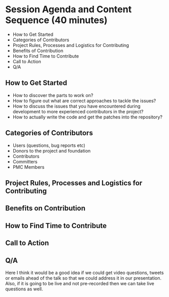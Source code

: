 
# Session Agenda and Content Sequence (40 minutes)

- How to Get Started 
- Categories of Contributors
- Project Rules, Processes and Logistics for Contributing
- Benefits of Contribution
- How to Find Time to Contribute 
- Call to Action
- Q/A

## How to Get Started 
- How to discover the parts to work on? 
- How to figure out what are correct approaches to tackle the issues?
- How to discuss the issues that you have encountered during development to more experienced contributors in the project?
- How to actually write the code and get the patches into the repository?

## Categories of Contributors
- Users (questions, bug reports etc)
- Donors to the project and foundation
- Contributors
- Committers
- PMC Members

## Project Rules, Processes and Logistics for Contributing

## Benefits on Contribution

## How to Find Time to Contribute 

## Call to Action

## Q/A
Here I think it would be a good idea if we could get video questions, tweets or emails ahead of the talk so that we could address it in our presentation. Also, if it is going to be live and not pre-recorded then we can take live questions as well.



